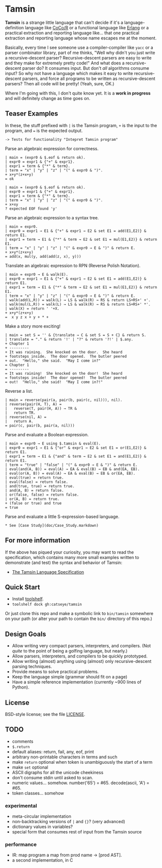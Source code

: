 Tamsin
======

**Tamsin** is a strange little language that can't decide if it's a
language-definition language like [CoCo/R](http://www.scifac.ru.ac.za/coco/)
or a functional language like [Erlang](http://erlang.org/) or a practical
extraction and reporting language like... that one practical extraction and
reporting language whose name escapes me at the moment.

Basically, every time I see someone use a compiler-compiler like `yacc`
or a parser combinator library, part of me thinks, "Well why didn't
you just write a recursive-descent parser?  Recursive-descent parsers
are easy to write and they make for extremely pretty code!"
And what does a recursive-descent parser do?  It consumes input.  But
don't *all* algorithms consume input?  So why not have a language which
makes it easy to write recursive-descent parsers, and force all programs
to be written as recursive-descent parsers?  Then all code will be pretty!
(Yeah, sure, OK.)

Where I'm going with this, I don't quite know yet.  It is a
**work in progress** and will definitely change as time goes on.

Teaser Examples
---------------

In these, the stuff prefixed with `|` is the Tamsin program, `+` is the
input to the program, and `=` is the expected output.

    -> Tests for functionality "Intepret Tamsin program"

Parse an algebraic expression for correctness.

    | main = (expr0 & $.eof & return ok).
    | expr0 = expr1 & {"+" & expr1}.
    | expr1 = term & {"*" & term}.
    | term = "x" | "y" | "z" | "(" & expr0 & ")".
    + x+y*(z+x+y)
    = ok

    | main = (expr0 & $.eof & return ok).
    | expr0 = expr1 & {"+" & expr1}.
    | expr1 = term & {"*" & term}.
    | term = "x" | "y" | "z" | "(" & expr0 & ")".
    + x+xy
    ? expected EOF found 'y'

Parse an algebraic expression to a syntax tree.

    | main = expr0.
    | expr0 = expr1 → E1 & {"+" & expr1 → E2 & set E1 = add(E1,E2)} & return E1.
    | expr1 = term → E1 & {"*" & term → E2 & set E1 = mul(E1,E2)} & return E1.
    | term = "x" | "y" | "z" | "(" & expr0 → E & ")" & return E.
    + x+y*(z+x+y)
    = add(x, mul(y, add(add(z, x), y)))

Translate an algebraic expression to RPN (Reverse Polish Notation).

    | main = expr0 → E & walk(E).
    | expr0 = expr1 → E1 & {"+" & expr1 → E2 & set E1 = add(E1,E2)} & return E1.
    | expr1 = term → E1 & {"*" & term → E2 & set E1 = mul(E1,E2)} & return E1.
    | term = "x" | "y" | "z" | "(" & expr0 → E & ")" & return E.
    | walk(add(L,R)) = walk(L) → LS & walk(R) → RS & return LS+RS+' +'.
    | walk(mul(L,R)) = walk(L) → LS & walk(R) → RS & return LS+RS+' *'.
    | walk(X) = return ' '+X.
    + x+y*(z+x+y)
    =  x y z x + y + * +

Make a story more exciting!

    | main = set S = '' & {translate → C & set S = S + C} & return S.
    | translate = "." & return '!' | "?" & return '?!' | $.any.
    + Chapter 1
    + ---------
    + It was raining.  She knocked on the door.  She heard
    + footsteps inside.  The door opened.  The butler peered
    + out.  "Hello," she said.  "May I come in?"
    = Chapter 1
    = ---------
    = It was raining!  She knocked on the door!  She heard
    = footsteps inside!  The door opened!  The butler peered
    = out!  "Hello," she said!  "May I come in?!"

Reverse a list.

    | main = reverse(pair(a, pair(b, pair(c, nil))), nil).
    | reverse(pair(H, T), A) =
    |   reverse(T, pair(H, A)) → TR &
    |   return TR.
    | reverse(nil, A) =
    |   return A.
    = pair(c, pair(b, pair(a, nil)))

Parse and evaluate a Boolean expression.

    | main = expr0 → E using $.tamsin & eval(E).
    | expr0 = expr1 → E1 & {"or" & expr1 → E2 & set E1 = or(E1,E2)} & return E1.
    | expr1 = term → E1 & {"and" & term → E2 & set E1 = and(E1,E2)} & return E1.
    | term = "true" | "false" | "(" & expr0 → E & ")" & return E.
    | eval(and(A, B)) = eval(A) → EA & eval(B) → EB & and(EA, EB).
    | eval(or(A, B)) = eval(A) → EA & eval(B) → EB & or(EA, EB).
    | eval(true) = return true.
    | eval(false) = return false.
    | and(true, true) = return true.
    | and(A, B) = return false.
    | or(false, false) = return false.
    | or(A, B) = return true.
    + (false or true) and true
    = true

Parse and evaluate a little S-expression-based language.

    * See [Case Study](doc/Case_Study.markdown)

For more information
--------------------

If the above has piqued your curiosity, you may want to read the specification,
which contains many more small examples written to demonstrate (and test) the
syntax and behavior of Tamsin:

*   [The Tamsin Language Specification](doc/Tamsin.markdown)

Quick Start
-----------

*   Install [toolshelf](https://github.com/catseye/toolshelf).
*   `toolshelf dock gh:catseye/tamsin`

Or just clone this repo and make a symbolic link to `bin/tamsin` somewhere
on your path (or alter your path to contain the `bin/` directory of this repo.)

Design Goals
------------

*   Allow writing very compact parsers, interpreters, and compilers.
    (Not *quite* to the point of being a golfing language, but nearly.)
*   Allow parsers, interpreters, and compilers to be quickly prototyped.
*   Allow writing (almost) anything using (almost) only recursive-descent
    parsing techniques.
*   Provide means to solve practical problems.
*   Keep the language simple (grammar should fit on a page)
*   Have a simple reference implementation (currently ~900 lines of Python).

License
-------

BSD-style license; see the file [LICENSE](LICENSE).

TODO
----

*   comments
*   `$.return`
*   default aliases: return, fail, any, eof, print
*   arbitrary non-printable characters in terms and such
*   make `return` optional when token is unambiguously the start of a term
*   make `set` optional
*   ASCII digraphs for all the unicode cheekiness
*   don't consume stdin until asked to scan.
*   numeric values... somehow.  number('65') = #65.  decode(ascii, 'A') = #65.
*   token classes... somehow

### experimental ###

*   meta-circular implementation
*   non-backtracking versions of `|` and `{}`?  (very advanced)
*   dictionary values in variables?
*   special form that consumes rest of input from the Tamsin source

### performance ###

*   IR: map program a map from prod name -> [prod AST].
*   a second implementation, in C
